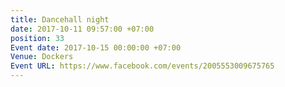 ```yaml
---
title: Dancehall night
date: 2017-10-11 09:57:00 +07:00
position: 33
Event date: 2017-10-15 00:00:00 +07:00
Venue: Dockers
Event URL: https://www.facebook.com/events/2005553009675765
---
```


